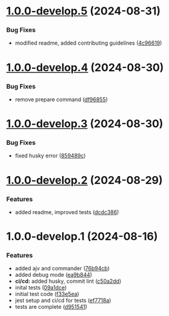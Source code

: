 # [1.0.0-develop.5](https://github.com/Siddharth9890/graphql-sdk-generator/compare/v1.0.0-develop.4...v1.0.0-develop.5) (2024-08-31)


### Bug Fixes

* modified readme, added contributing guidelines ([4c96619](https://github.com/Siddharth9890/graphql-sdk-generator/commit/4c96619667dc2650513fc0c631c8154d094c336f))

# [1.0.0-develop.4](https://github.com/Siddharth9890/graphql-sdk-generator/compare/v1.0.0-develop.3...v1.0.0-develop.4) (2024-08-30)

### Bug Fixes

- remove prepare command ([df96855](https://github.com/Siddharth9890/graphql-sdk-generator/commit/df96855d0860d6916a6d4857e9f9f19b20cdb3b3))

# [1.0.0-develop.3](https://github.com/Siddharth9890/graphql-sdk-generator/compare/v1.0.0-develop.2...v1.0.0-develop.3) (2024-08-30)

### Bug Fixes

- fixed husky error ([859489c](https://github.com/Siddharth9890/graphql-sdk-generator/commit/859489c0cd07f6c166a167378fdfc606780583e4))

# [1.0.0-develop.2](https://github.com/Siddharth9890/graphql-sdk-generator/compare/v1.0.0-develop.1...v1.0.0-develop.2) (2024-08-29)

### Features

- added readme, improved tests ([dcdc386](https://github.com/Siddharth9890/graphql-sdk-generator/commit/dcdc38613d37014fbe351bf2206e701065c7cf07))

# 1.0.0-develop.1 (2024-08-16)

### Features

- added ajv and commander ([76b94cb](https://github.com/Siddharth9890/graphql-sdk-generator/commit/76b94cb18f4417ae46655a574b6fcc66d2d0397e))
- added debug mode ([ea9b844](https://github.com/Siddharth9890/graphql-sdk-generator/commit/ea9b8445295b066c6310545593a46d7e0d9d1cab))
- **ci/cd:** added husky, commit lint ([c50a2dd](https://github.com/Siddharth9890/graphql-sdk-generator/commit/c50a2ddf6bbc68f128458685667fff3c9a279a2d))
- inital tests ([09a1dce](https://github.com/Siddharth9890/graphql-sdk-generator/commit/09a1dce430ba38212db6ede98a27e699927526b5))
- initial test code ([f33e5ea](https://github.com/Siddharth9890/graphql-sdk-generator/commit/f33e5ea48099421f8321697641caa81c4d9f592f))
- jest setup and ci/cd for tests ([ef7718a](https://github.com/Siddharth9890/graphql-sdk-generator/commit/ef7718a66ce968587bdbfd5751efaca2c81d1fed))
- tests are complete ([d951541](https://github.com/Siddharth9890/graphql-sdk-generator/commit/d9515413fb64c796e90ba227d6c9bd2b6155a8b1))
